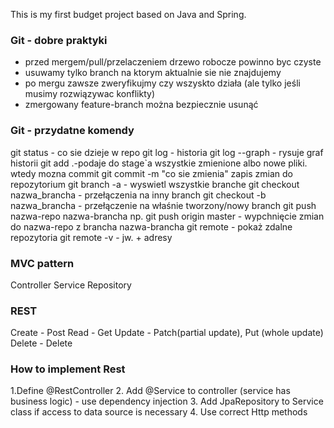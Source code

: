 This is my first budget project based on Java and Spring.

### Git - dobre praktyki

- przed mergem/pull/przelaczeniem drzewo robocze powinno byc czyste
- usuwamy tylko branch na ktorym aktualnie sie nie znajdujemy
- po mergu zawsze zweryfikujmy czy wszyskto działa (ale tylko jeśli musimy rozwiązywac konflikty)
- zmergowany feature-branch można bezpiecznie usunąć
### Git - przydatne komendy
git status - co sie dzieje w repo
git log - historia
git log --graph - rysuje graf historii
git add .-podaje do stage`a wszystkie zmienione albo nowe pliki. wtedy mozna commit
git commit -m "co sie zmienia" zapis zmian do repozytorium
git branch -a - wyswietl wszystkie branche
git checkout nazwa_brancha - przełączenia na inny branch
git checkout -b nazwa_brancha - przełączenie na właśnie tworzony/nowy branch
git push nazwa-repo nazwa-brancha np. git push origin master - wypchnięcie zmian do nazwa-repo z brancha nazwa-brancha
git remote - pokaż zdalne repozytoria
git remote -v - jw. + adresy


### MVC pattern
Controller
Service
Repository

### REST
Create - Post
Read - Get
Update - Patch(partial update), Put (whole update)
Delete - Delete

### How to implement Rest
1.Define @RestController
2. Add @Service to controller (service has business logic) - use dependency injection
3. Add JpaRepository to Service class if access to data source is necessary
4. Use correct Http methods
